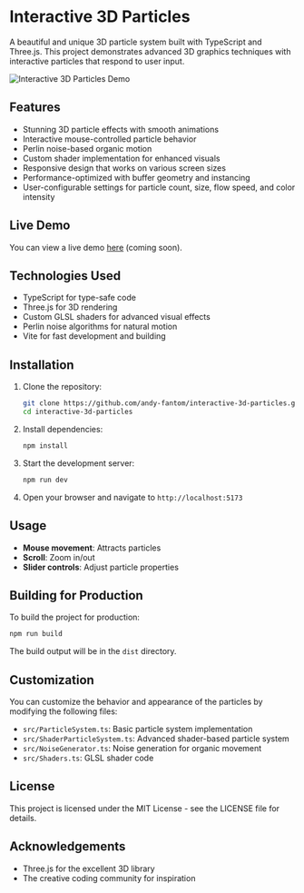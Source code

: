 # Interactive 3D Particles

A beautiful and unique 3D particle system built with TypeScript and Three.js. This project demonstrates advanced 3D graphics techniques with interactive particles that respond to user input.

![Interactive 3D Particles Demo](https://via.placeholder.com/800x400/1a1a2e/ffffff?text=Interactive+3D+Particles)

## Features

- Stunning 3D particle effects with smooth animations
- Interactive mouse-controlled particle behavior
- Perlin noise-based organic motion
- Custom shader implementation for enhanced visuals
- Responsive design that works on various screen sizes
- Performance-optimized with buffer geometry and instancing
- User-configurable settings for particle count, size, flow speed, and color intensity

## Live Demo

You can view a live demo [here](#) (coming soon).

## Technologies Used

- TypeScript for type-safe code
- Three.js for 3D rendering
- Custom GLSL shaders for advanced visual effects
- Perlin noise algorithms for natural motion
- Vite for fast development and building

## Installation

1. Clone the repository:
   ```bash
   git clone https://github.com/andy-fantom/interactive-3d-particles.git
   cd interactive-3d-particles
   ```

2. Install dependencies:
   ```bash
   npm install
   ```

3. Start the development server:
   ```bash
   npm run dev
   ```

4. Open your browser and navigate to `http://localhost:5173`

## Usage

- **Mouse movement**: Attracts particles
- **Scroll**: Zoom in/out
- **Slider controls**: Adjust particle properties

## Building for Production

To build the project for production:

```bash
npm run build
```

The build output will be in the `dist` directory.

## Customization

You can customize the behavior and appearance of the particles by modifying the following files:

- `src/ParticleSystem.ts`: Basic particle system implementation
- `src/ShaderParticleSystem.ts`: Advanced shader-based particle system
- `src/NoiseGenerator.ts`: Noise generation for organic movement
- `src/Shaders.ts`: GLSL shader code

## License

This project is licensed under the MIT License - see the LICENSE file for details.

## Acknowledgements

- Three.js for the excellent 3D library
- The creative coding community for inspiration
